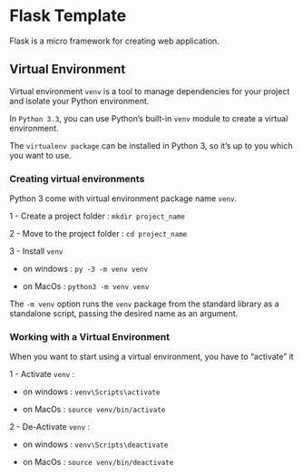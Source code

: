# Flask Template

Flask is a micro framework for creating web application.


## Virtual Environment

Virtual environment `venv` is a tool to manage dependencies for your project and isolate your Python environment.

In `Python 3.3`, you can use Python’s built-in `venv` module to create a virtual environment.

The `virtualenv package` can be installed in Python 3, so it’s up to you which you want to use.

### Creating virtual environments

Python 3 come with virtual environment package name `venv`.

1 - Create a project folder : `mkdir project_name`

2 - Move to the project folder : `cd project_name`

3 - Install `venv`

- on windows : `py -3 -m venv venv`

- on MacOs :  `python3 -m venv venv`

The  `-m venv` option runs the `venv` package from the standard library as a standalone script, passing the desired name as an argument.

### Working with a Virtual Environment

When you want to start using a virtual environment, you have to “activate” it

1 - Activate `venv` :

- on windows : `venv\Scripts\activate`

- on MacOs : `source venv/bin/activate`

2 - De-Activate `venv` :

- on windows : `venv\Scripts\deactivate`

- on MacOs : `source venv/bin/deactivate`
